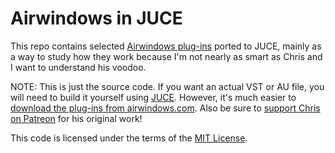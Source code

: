 # Airwindows in JUCE

This repo contains selected [Airwindows plug-ins](https://github.com/airwindows/airwindows) ported to JUCE, mainly as a way to study how they work because I'm not nearly as smart as Chris and I want to understand his voodoo.

NOTE: This is just the source code. If you want an actual VST or AU file, you will need to build it yourself using [JUCE](https://juce.com). However, it's much easier to [download the plug-ins from airwindows.com](https://www.airwindows.com). Also be sure to [support Chris on Patreon](https://www.patreon.com/airwindows) for his original work!

This code is licensed under the terms of the [MIT License](https://github.com/airwindows/airwindows/blob/master/LICENSE).
